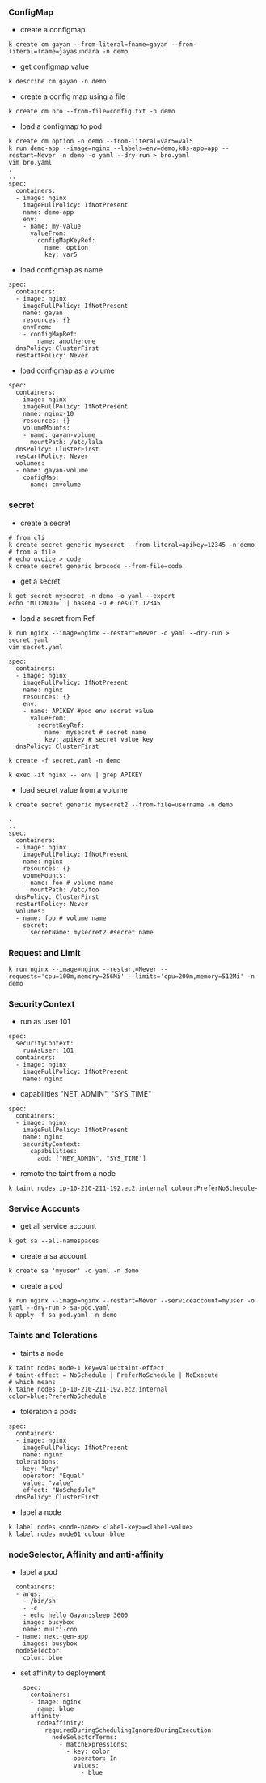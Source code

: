 ### ConfigMap

- create a configmap
```
k create cm gayan --from-literal=fname=gayan --from-literal=lname=jayasundara -n demo
```

- get configmap value
```
k describe cm gayan -n demo
```

- create a config map using a file
```
k create cm bro --from-file=config.txt -n demo
```

- load a configmap to pod
```
k create cm option -n demo --from-literal=var5=val5
k run demo-app --image=nginx --labels=env=demo,k8s-app=app --restart=Never -n demo -o yaml --dry-run > bro.yaml
vim bro.yaml
.
..
spec:
  containers:
  - image: nginx
    imagePullPolicy: IfNotPresent
    name: demo-app
    env:
    - name: my-value
      valueFrom:
        configMapKeyRef:
          name: option
          key: var5
```

- load configmap as name
```
spec:
  containers:
  - image: nginx
    imagePullPolicy: IfNotPresent
    name: gayan
    resources: {}
    envFrom:
    - configMapRef:
        name: anotherone
  dnsPolicy: ClusterFirst
  restartPolicy: Never
```

- load configmap as a volume
```
spec:
  containers:
  - image: nginx
    imagePullPolicy: IfNotPresent
    name: nginx-10
    resources: {}
    volumeMounts:
    - name: gayan-volume
      mountPath: /etc/lala
  dnsPolicy: ClusterFirst
  restartPolicy: Never
  volumes:
  - name: gayan-volume
    configMap:
      name: cmvolume
```

### secret

- create a secret
```
# from cli
k create secret generic mysecret --from-literal=apikey=12345 -n demo
# from a file
# echo uvoice > code
k create secret generic brocode --from-file=code
```

- get a secret
```
k get secret mysecret -n demo -o yaml --export
echo 'MTIzNDU=' | base64 -D # result 12345
```

- load a secret from Ref
```
k run nginx --image=nginx --restart=Never -o yaml --dry-run > secret.yaml
vim secret.yaml

spec:
  containers:
  - image: nginx
    imagePullPolicy: IfNotPresent
    name: nginx
    resources: {}
    env:
    - name: APIKEY #pod env secret value
      valueFrom:
        secretKeyRef:
          name: mysecret # secret name
          key: apikey # secret value key
  dnsPolicy: ClusterFirst

k create -f secret.yaml -n demo

k exec -it nginx -- env | grep APIKEY
```

- load secret value from a volume
```
k create secret generic mysecret2 --from-file=username -n demo

.
..
spec:
  containers:
  - image: nginx
    imagePullPolicy: IfNotPresent
    name: nginx
    resources: {}
    voumeMounts:
    - name: foo # volume name
      mountPath: /etc/foo
  dnsPolicy: ClusterFirst
  restartPolicy: Never
  volumes:
  - name: foo # volume name
    secret:
      secretName: mysecret2 #secret name
```

### Request and Limit
```
k run nginx --image=nginx --restart=Never --requests='cpu=100m,memory=256Mi' --limits='cpu=200m,memory=512Mi' -n demo
```

### SecurityContext

- run as user 101
```
spec:
  securityContext:
    runAsUser: 101
  containers:
  - image: nginx
    imagePullPolicy: IfNotPresent
    name: nginx
```

- capabilities "NET_ADMIN", "SYS_TIME"
```
spec:
  containers:
  - image: nginx
    imagePullPolicy: IfNotPresent
    name: nginx
    securityContext:
      capabilities:
        add: ["NEY_ADMIN", "SYS_TIME"]
```

- remote the taint from a node
```
k taint nodes ip-10-210-211-192.ec2.internal colour:PreferNoSchedule-
```

### Service Accounts

- get all service account
```
k get sa --all-namespaces
```

- create a sa account
```
k create sa 'myuser' -o yaml -n demo
```

- create a pod
```
k run nginx --image=nginx --restart=Never --serviceaccount=myuser -o yaml --dry-run > sa-pod.yaml
k apply -f sa-pod.yaml -n demo
```

### Taints and Tolerations

- taints a node

```
k taint nodes node-1 key=value:taint-effect
# taint-effect = NoSchedule | PreferNoSchedule | NoExecute
# which means
k taine nodes ip-10-210-211-192.ec2.internal color=blue:PreferNoSchedule
```

- toleration a pods
```
spec:
  containers:
  - image: nginx
    imagePullPolicy: IfNotPresent
    name: nginx
  tolerations:
  - key: "key"
    operator: "Equal"
    value: "value"
    effect: "NoSchedule"
  dnsPolicy: ClusterFirst
```

- label a node
```
k label nodes <node-name> <label-key>=<label-value>
k label nodes node01 colour:blue
```

### nodeSelector, Affinity and anti-affinity

- label a pod
```
  containers:
  - args:
    - /bin/sh
    - -c
    - echo hello Gayan;sleep 3600
    image: busybox
    name: multi-con
  - name: next-gen-app
    images: busybox
  nodeSelector:
    colur: blue
```


- set affinity to deployment

```
    spec:
      containers:
      - image: nginx
        name: blue
      affinity:
        nodeAffinity:
          requiredDuringSchedulingIgnoredDuringExecution:
            nodeSelectorTerms:
              - matchExpressions:
                - key: color
                  operator: In
                  values:
                    - blue
```
